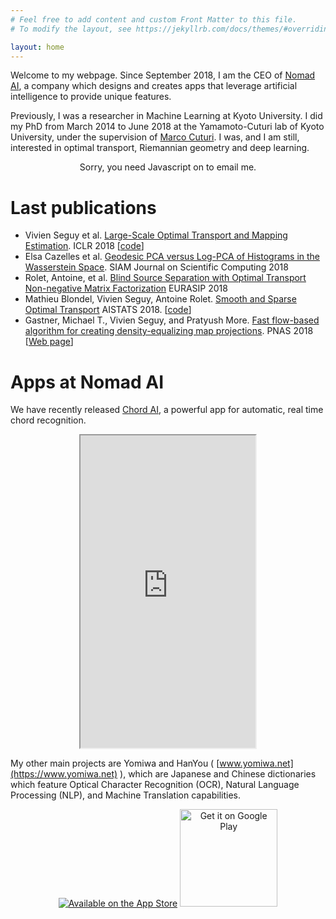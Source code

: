 ```yaml
---
# Feel free to add content and custom Front Matter to this file.
# To modify the layout, see https://jekyllrb.com/docs/themes/#overriding-theme-defaults

layout: home
---
```


Welcome to my webpage. Since September 2018, I am the CEO of [Nomad AI](http://www.nomadai.org), a company which designs and creates apps that leverage artificial intelligence to provide unique features.

Previously, I was a researcher in Machine Learning at Kyoto University. I did my PhD from March 2014 to June 2018 at the Yamamoto-Cuturi lab of Kyoto University, under the supervision of [Marco Cuturi](http://marcocuturi.net). I was, and I am still, interested in optimal transport, Riemannian geometry and deep learning.

<center>
<script src="http://code.jquery.com/jquery-1.4.2.min.js"></script>
<script type="text/javascript" language="javascript">
<!--
// Email obfuscator script 2.1 by Tim Williams, University of Arizona
// Random encryption key feature coded by Andrew Moulden
// This code is freeware provided these four comment lines remain intact
// A wizard to generate this code is at http://www.jottings.com/obfuscator/
{ coded = "lClC6Wq6UZr@UG1Cu.iMG"
  key = "OP6bt0zLQ1Fg3xGXvZpcyTJwkYsBhH9AU2NnEloIirVeRK7q8DaSj4dmW5uMfC"
  shift=coded.length
  link=""
  for (i=0; i<coded.length; i++) {
    if (key.indexOf(coded.charAt(i))==-1) {
      ltr = coded.charAt(i)
      link += (ltr)
    }
    else {     
      ltr = (key.indexOf(coded.charAt(i))-shift+key.length) % key.length
      link += (key.charAt(ltr))
    }
  }
document.write("<a href='mailto:"+link+"'>Contact me</a>")
}
//-->
</script><noscript>Sorry, you need Javascript on to email me.</noscript>
</center>

# Last publications
* Vivien Seguy et al. [Large-Scale Optimal Transport and Mapping Estimation](https://arxiv.org/abs/1711.02283). ICLR 2018 \[[code](https://github.com/vivienseguy/Large-Scale-OT)\]
* Elsa Cazelles et al. [Geodesic PCA versus Log-PCA of Histograms in the Wasserstein Space](https://arxiv.org/abs/1708.08143). SIAM Journal on Scientific Computing 2018
* Rolet, Antoine, et al. [Blind Source Separation with Optimal Transport Non-negative Matrix Factorization](https://arxiv.org/abs/1802.05429) EURASIP 2018
* Mathieu Blondel, Vivien Seguy, Antoine Rolet. [Smooth and Sparse Optimal Transport](https://arxiv.org/abs/1710.06276) AISTATS 2018. \[[code](https://github.com/mblondel/smooth-ot)\]
* Gastner, Michael T., Vivien Seguy, and Pratyush More. [Fast flow-based algorithm for creating density-equalizing map projections](http://www.pnas.org/content/pnas/early/2018/02/15/1712674115.full.pdf). PNAS 2018 \[[Web page](https://go-cart.io/)\]


# Apps at Nomad AI

We have recently released [Chord AI](https://apps.apple.com/us/app/chord-ai/id1446177109), a powerful app for automatic, real time chord recognition.
<body>
<center>
 <iframe width="280" height="500" style="text-align: center;" src="https://www.youtube.com/embed/B7O4t7mweVw"></iframe>
</center>
</body>

My other main projects are Yomiwa and HanYou ( [www.yomiwa.net](https://www.yomiwa.net) ), which are Japanese and Chinese dictionaries which feature Optical Character Recognition (OCR), Natural Language Processing (NLP), and Machine Translation capabilities.

<p>
    <center><a class="badge" href="https://itunes.apple.com/us/app/yomiwa/id670931120?ls=1&mt=8"><img class="badge" src="https://arolet.github.io/res/Download_on_the_App_Store_Badge_US-UK_135x40.svg" alt="Available on the App Store"/></a>
        <a href="https://play.google.com/store/apps/details?id=com.yomiwa.yomiwa&hl=en&utm_source=global_co&utm_medium=prtnr&utm_content=Mar2515&utm_campaign=PartBadge&pcampaignid=MKT-Other-global-all-co-prtnr-py-PartBadge-Mar2515-1"><img alt="Get it on Google Play" width="156" src="https://play.google.com/intl/en_us/badges/images/generic/en-play-badge.png" /></a>
    </center>
</p>
